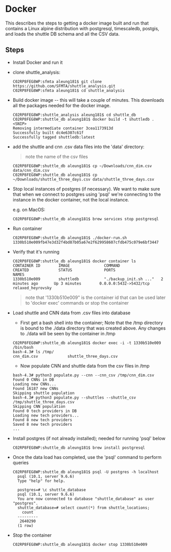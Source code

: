 # Docker

This describes the steps to getting a docker image built and run that contains a Linux alpine distribution with postgresql, timescaledb, postgis, and loads the shuttle DB schema and all the CSV data.

## Steps

* Install Docker and run it
* clone shuttle_analysis:

  ```
  C02RP8FEG8WP:sfmta aleung181$ git clone https://github.com/SFMTA/shuttle_analysis.git
  C02RP8FEG8WP:sfmta aleung181$ cd shuttle_analysis
  ```

* Build docker image -- this will take a couple of minutes. This downloads all the packages needed for the docker image.

  ```
  C02RP8FEG8WP:shuttle_analysis aleung181$ cd shuttle_db
  C02RP8FEG8WP:shuttle_db aleung181$ docker build -t shuttledb .
  <SNIP>
  Removing intermediate container 3cea1173913d
  Successfully built dc4e6307c61f
  Successfully tagged shuttledb:latest
  ```

* add the shuttle and cnn .csv data files into the 'data' directory:

  > note the name of the csv files

  ```
  C02RP8FEG8WP:shuttle_db aleung181$ cp ~/Downloads/cnn_dim.csv data/cnn_dim.csv
  C02RP8FEG8WP:shuttle_db aleung181$ cp ~/Downloads/shuttle_three_days.csv data/shuttle_three_days.csv
  ```
  
* Stop local instances of postgres (if necessary). We want to make sure that when we connect to postgres using 'psql' we're connecting to the instance in the docker container, not the local instance.

  e.g. on MacOS:
  ```
  C02RP8FEG8WP:shuttle_db aleung181$ brew services stop postgresql
  ```
  
* Run container

  ```
  C02RP8FEG8WP:shuttle_db aleung181$ ./docker-run.sh
  1330b510e009fb47e3d32f4bd87b05a67e2f629958607cfdb475c079e6bf3447
  ```
  
* Verify that it's running

  ```
  C02RP8FEG8WP:shuttle_db aleung181$ docker container ls
  CONTAINER ID        IMAGE               COMMAND                  CREATED             STATUS              PORTS                    NAMES
  1330b510e009        shuttledb           "./backup_init.sh ..."   2 minutes ago       Up 3 minutes        0.0.0.0:5432->5432/tcp   relaxed_heyrovsky
  ```
  
  > note that '1330b510e009" is the container id that can be used later to 'docker exec' commands or stop the container

* Load shuttle and CNN data from .csv files into database
 
  * First get a bash shell into the container; Note that the /tmp directory is bound to the ./data directory that was created above. Any changes to ./data will be seen by the container in /tmp
  ```
  C02RP8FEG8WP:shuttle_db aleung181$ docker exec -i -t 1330b510e009 /bin/bash
  bash-4.3# ls /tmp/
  cnn_dim.csv             shuttle_three_days.csv       
  ```
  
  * Now populate CNN and shuttle data from the csv files in /tmp
  
  ```
  bash-4.3# python3 populate.py --cnn --cnn_csv /tmp/cnn_dim.csv 
  Found 0 CNNs in DB
  Loading new CNNs...
  Found 16187 new CNNs
  Skipping shuttle population
  bash-4.3# python3 populate.py --shuttles --shuttle_csv /tmp/shuttle_three_days.csv 
  Skipping CNN population
  Found 0 tech providers in DB
  Loading new tech providers...
  Found 8 new tech providers
  Saved 8 new tech providers
  ...
  ```

* Install postgres (if not already installed); needed for running 'psql' below
  ```
  C02RP8FEG8WP:shuttle_db aleung181$ brew install postgresql
  ```

* Once the data load has completed, use the 'psql' command to perform queries
 
  ```
  C02RP8FEG8WP:shuttle_db aleung181$ psql -U postgres -h localhost 
    psql (10.1, server 9.6.6)
    Type "help" for help.

    postgres=# \c shuttle_database
    psql (10.1, server 9.6.6)
    You are now connected to database "shuttle_database" as user "postgres".
    shuttle_database=# select count(*) from shuttle_locations;
      count  
    ---------
     2640290
    (1 row)

   ```
   
* Stop the container
   ```
   C02RP8FEG8WP:shuttle_db aleung181$ docker stop 1330b510e009
   ```
